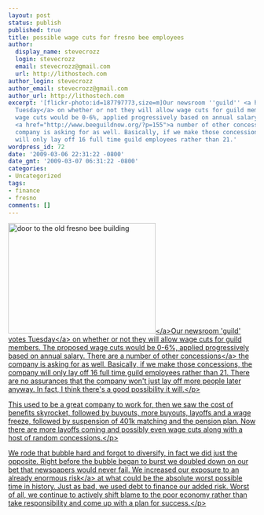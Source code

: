 ```yaml
---
layout: post
status: publish
published: true
title: possible wage cuts for fresno bee employees
author:
  display_name: stevecrozz
  login: stevecrozz
  email: stevecrozz@gmail.com
  url: http://lithostech.com
author_login: stevecrozz
author_email: stevecrozz@gmail.com
author_url: http://lithostech.com
excerpt: '[flickr-photo:id=187797773,size=m]Our newsroom ''guild'' <a href="http://cancelthebee.blogspot.com/2009/03/mcclatchy-layoff-update.html">votes
  Tuesday</a> on whether or not they will allow wage cuts for guild members. The proposed
  wage cuts would be 0-6%, applied progressively based on annual salary. There are
  <a href="http://www.beeguildnow.org/?p=155">a number of other concessions</a> the
  company is asking for as well. Basically, if we make those concessions, the company
  will only lay off 16 full time guild employees rather than 21.'
wordpress_id: 72
date: '2009-03-06 22:31:22 -0800'
date_gmt: '2009-03-07 06:31:22 -0800'
categories:
- Uncategorized
tags:
- finance
- fresno
comments: []
---
```

<p><a href="http:&#47;&#47;lithostech.com&#47;wp-content&#47;uploads&#47;2009&#47;03&#47;fb-door.jpg"><img src="http:&#47;&#47;lithostech.com&#47;wp-content&#47;uploads&#47;2009&#47;03&#47;fb-door-300x225.jpg" alt="door to the old fresno bee building" title="fb-door" width="300" height="225" class="alignright size-medium wp-image-203" &#47;><&#47;a>Our newsroom 'guild' <a href="http:&#47;&#47;cancelthebee.blogspot.com&#47;2009&#47;03&#47;mcclatchy-layoff-update.html">votes Tuesday<&#47;a> on whether or not they will allow wage cuts for guild members. The proposed wage cuts would be 0-6%, applied progressively based on annual salary. There are <a href="http:&#47;&#47;www.beeguildnow.org&#47;?p=155">a number of other concessions<&#47;a> the company is asking for as well. Basically, if we make those concessions, the company will only lay off 16 full time guild employees rather than 21. There are no assurances that the company won't just lay off more people later anyway. In fact, I think there's a good possibility it will.<&#47;p></p>
<p>This used to be a great company to work for, then we saw the cost of benefits skyrocket, followed by buyouts, more buyouts, layoffs and a wage freeze, followed by suspension of 401k matching and the pension plan. Now there are more layoffs coming and possibly even wage cuts along with a host of random concessions.<&#47;p></p>
<p>We rode that bubble hard and forgot to diversify, in fact we did just the opposite. Right before the bubble began to burst we doubled down on our bet that newspapers would never fail. We increased our exposure to an <a href="http:&#47;&#47;lithostech.com&#47;node&#47;23&#47;edit">already enormous risk<&#47;a> at what could be the absolute worst possible time in history. Just as bad, we used debt to finance our added risk. Worst of all, we continue to actively shift blame to the poor economy rather than take responsibility and come up with a plan for success.<&#47;p></p>
